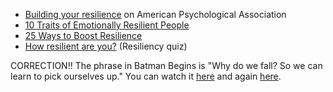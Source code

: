 - [Building your resilience](https://www.apa.org/topics/resilience) on American Psychological Association
- [10 Traits of Emotionally Resilient People](https://www.psychologytoday.com/us/blog/design-your-path/201305/10-traits-emotionally-resilient-people)
- [25 Ways to Boost Resilience](https://www.psychologytoday.com/us/blog/design-your-path/201305/25-ways-boost-resilience)
- [How resilient are you?](https://www.resiliencyquiz.com/index.shtml) (Resiliency quiz)

CORRECTION!! The phrase in Batman Begins is "Why do we fall? So we can learn to pick ourselves up." You can watch it [here](https://www.youtube.com/watch?v=HIcGuFnl7ZU) and again [here](https://www.youtube.com/watch?v=LstIgtkEe50).